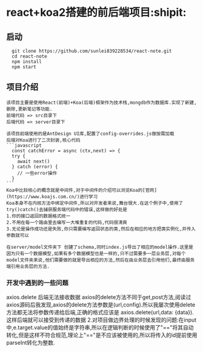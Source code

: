   # react+koa2搭建的前后端项目:shipit:

   ## 启动 
   ```
     git clone https://github.com/sunlei839228534/react-note.git
     cd react-note
     npm install
     npm start
   ```

   ## 项目介绍
    该项目主要是使用React(前端)+Koa(后端)框架作为技术栈,mongdb作为数据库.实现了新建,删除,更新笔记等功能.
    前端代码 => src目录下
    后端代码 => server目录下

    该项目前端使用的是AntDesign UI库,配置了config-overrides.js做按需加载
    后端对Koa进行了二次封装,核心代码
    ```javascript
      const catchError = async (ctx,next) => {
      try {
        await next()
      } catch (error) {
        // 一些error操作
      }
    ```
    Koa中比较核心的概念就是中间件,对于中间件的介绍可以浏览Koa的[官网](https://www.koajs.com.cn/)进行学习
    Koa本身不在内核方法中绑定中间件,所以对开发者来说,舞台很大.在这个例子中,使用了try()catch()去捕获服务端代码中的错误,这样做的好处是
    1.你的接口返回的数据格式统一
    2.不用在每一个路由里去编写一大堆重复的代码,代码很清爽
    3.无论是操作成功还是失败,你只需要编写返回状态的类,然后在相应的地方把类实例化,并传入参数就可以

    在server/model文件夹下 创建了schema,同时index.js导出了相应的model操作.这里是因为只有一个数据模型,如果有多个数据模型也是一样的,只不过需要多一层业务层,对每个model文件夹来说,他们需要做的就是导出相应的方法,然后在由业务层去引用他们,最终由服务端引用业务层的方法.

   ### 开发中遇到的一些问题
   axios.delete 后端无法接收数据
   axios的delete方法不同于get,post方法,阅读过axios源码后我发现,axios的delete方法参数是(url,config).所以我屡次使用delete方法都无法将参数传递给后端,正确的格式应该是 axios.delete(url,data: {data}).这样后端就可以接受到传递的数据
   2.对项目做边界处理的时候发现的问题:在input中,e.target.value的值始终是字符串,所以在逻辑判断的时候使用了"=="将其自动转化,但是这样不符合规范,理论上"=="是不应该被使用的,所以将传入的id提前使用parseInt转化为整数.
